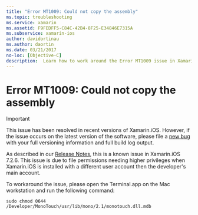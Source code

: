 ```yaml
---
title: "Error MT1009: Could not copy the assembly"
ms.topic: troubleshooting
ms.service: xamarin
ms.assetid: F9FEDFF5-C84C-42B4-8F25-E34846E7315A
ms.subservice: xamarin-ios
author: davidortinau
ms.author: daortin
ms.date: 03/21/2017
no-loc: [Objective-C]
description:  Learn how to work around the Error MT1009 issue in Xamarin.iOS 7.2.6 by opening the Terminal.app and running the stated command.
---
```


# Error MT1009: Could not copy the assembly

> [!IMPORTANT]
> This issue has been resolved in recent versions of Xamarin.iOS. However, if the issue occurs on the latest version of the software, please file a [new bug](~/cross-platform/troubleshooting/questions/howto-file-bug.md) with your full versioning information and full build log output.

As described in our [Release Notes](https://github.com/xamarin/release-notes-archive/blob/master/release-notes/ios/xamarin.ios_7/xamarin.ios_7.2/index.md), this is a known issue in Xamarin.iOS 7.2.6. This issue is due to file permissions needing higher privileges when Xamarin.iOS is installed with a different user account then the developer's main account.

To workaround the issue, please open the Terminal.app on the Mac workstation and run the following command:

`sudo chmod 0644 /Developer/MonoTouch/usr/lib/mono/2.1/monotouch.dll.mdb`
